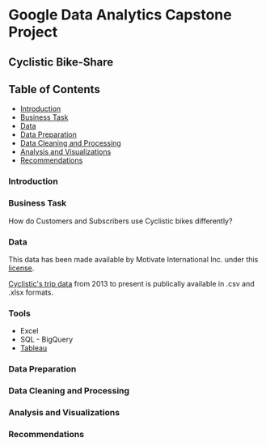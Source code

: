 # Google Data Analytics Capstone Project

## Cyclistic Bike-Share

## Table of Contents
- [Introduction](#introduction)
- [Business Task](#business-task)
- [Data](#data)
- [Data Preparation](#data-preparation)
- [Data Cleaning and Processing](#data-cleaning-and-processing)
- [Analysis and Visualizations](#analysis-and-visualizations)
- [Recommendations](#recommendations)

  
### Introduction


### Business Task
How do Customers and Subscribers use Cyclistic bikes differently?

### Data
This data has been made available by Motivate International Inc. under this [license](https://divvybikes.com/data-license-agreement).

[Cyclistic's trip data](https://divvy-tripdata.s3.amazonaws.com/index.html) from 2013 to present is publically available in .csv and .xlsx formats.

### Tools
- Excel
- SQL - BigQuery
- [Tableau](https://public.tableau.com/views/2014CyclisticCapstoneProject/UsertypeCountandAvgRideLength?:language=en-US&:display_count=n&:origin=viz_share_link)

### Data Preparation


### Data Cleaning and Processing


### Analysis and Visualizations


### Recommendations
